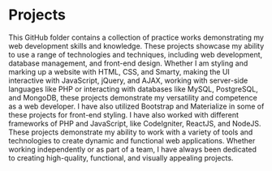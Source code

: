 # Projects
 This GitHub folder contains a collection of practice works demonstrating my web development skills and knowledge. These projects showcase my ability to use a range of technologies and techniques, including web development, database management, and front-end design. Whether I am styling and marking up a website with HTML, CSS, and Smarty, making the UI interactive with JavaScript, jQuery, and AJAX, working with server-side languages like PHP or interacting with databases like MySQL, PostgreSQL, and MongoDB, these projects demonstrate my versatility and competence as a web developer. I have also utilized Bootstrap and Materialize in some of these projects for front-end styling. I have also worked with different frameworks of PHP and JavaScript, like CodeIgniter, ReactJS, and NodeJS. These projects demonstrate my ability to work with a variety of tools and technologies to create dynamic and functional web applications. Whether working independently or as part of a team, I have always been dedicated to creating high-quality, functional, and visually appealing projects.
